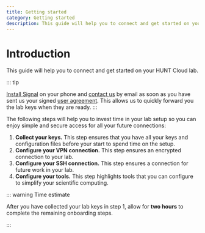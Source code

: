 ```yaml
---
title: Getting started
category: Getting started
description: This guide will help you to connect and get started on your HUNT Cloud lab.
---
```


# Introduction

This guide will help you to connect and get started on your HUNT Cloud lab.

::: tip

[Install Signal](/getting-started/how-to-connect/#setup-signal) on your phone and [contact us](/contact) by email as soon as you have sent us your signed [user agreement](https://assets.hdc.ntnu.no/assets/hunt-cloud-user-agreement.pdf). This allows us to quickly forward you the lab keys when they are ready.
:::

The following steps will help you to invest time in your lab setup so you can enjoy simple and secure access for all your future connections:

1. **Collect your keys.** This step ensures that you have all your keys and configuration files before your start to spend time on the setup.
2. **Configure your VPN connection.** This step ensures an encrypted connection to your lab.
3. **Configure your SSH connection.** This step ensures a connection for future work in your lab.
4. **Configure your tools.** This step highlights tools that you can configure to simplify your scientific computing.

::: warning Time estimate

After you have collected your lab keys in step 1, allow for **two hours** to complete the remaining onboarding steps.

:::
